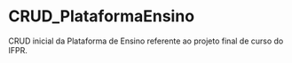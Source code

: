 # CRUD_PlataformaEnsino

CRUD inicial da Plataforma de Ensino referente ao projeto final de curso do IFPR.
